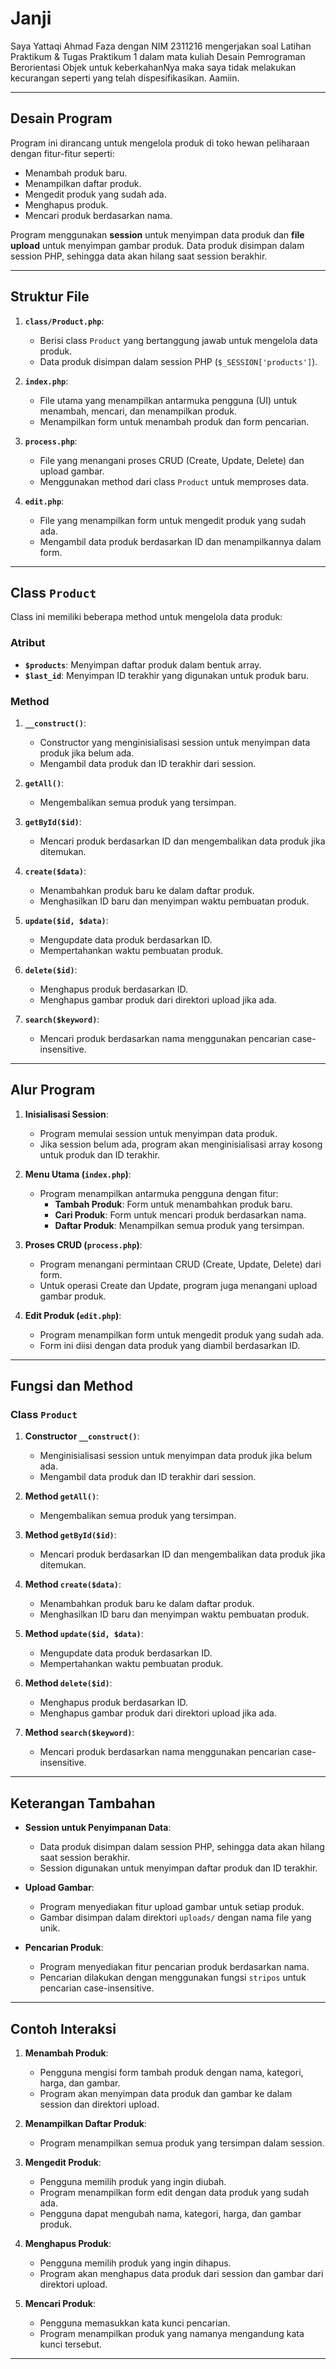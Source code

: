# **Janji**

Saya Yattaqi Ahmad Faza dengan NIM 2311216 mengerjakan soal Latihan Praktikum & Tugas Praktikum 1 dalam mata kuliah Desain Pemrograman Berorientasi Objek untuk keberkahanNya maka saya tidak melakukan kecurangan seperti yang telah dispesifikasikan. Aamiin.

---

## **Desain Program**

Program ini dirancang untuk mengelola produk di toko hewan peliharaan dengan fitur-fitur seperti:
- Menambah produk baru.
- Menampilkan daftar produk.
- Mengedit produk yang sudah ada.
- Menghapus produk.
- Mencari produk berdasarkan nama.

Program menggunakan **session** untuk menyimpan data produk dan **file upload** untuk menyimpan gambar produk. Data produk disimpan dalam session PHP, sehingga data akan hilang saat session berakhir.

---

## **Struktur File**

1. **`class/Product.php`**:
   - Berisi class `Product` yang bertanggung jawab untuk mengelola data produk.
   - Data produk disimpan dalam session PHP (`$_SESSION['products']`).

2. **`index.php`**:
   - File utama yang menampilkan antarmuka pengguna (UI) untuk menambah, mencari, dan menampilkan produk.
   - Menampilkan form untuk menambah produk dan form pencarian.

3. **`process.php`**:
   - File yang menangani proses CRUD (Create, Update, Delete) dan upload gambar.
   - Menggunakan method dari class `Product` untuk memproses data.

4. **`edit.php`**:
   - File yang menampilkan form untuk mengedit produk yang sudah ada.
   - Mengambil data produk berdasarkan ID dan menampilkannya dalam form.

---

## **Class `Product`**

Class ini memiliki beberapa method untuk mengelola data produk:

### **Atribut**
- **`$products`**: Menyimpan daftar produk dalam bentuk array.
- **`$last_id`**: Menyimpan ID terakhir yang digunakan untuk produk baru.

### **Method**
1. **`__construct()`**:
   - Constructor yang menginisialisasi session untuk menyimpan data produk jika belum ada.
   - Mengambil data produk dan ID terakhir dari session.

2. **`getAll()`**:
   - Mengembalikan semua produk yang tersimpan.

3. **`getById($id)`**:
   - Mencari produk berdasarkan ID dan mengembalikan data produk jika ditemukan.

4. **`create($data)`**:
   - Menambahkan produk baru ke dalam daftar produk.
   - Menghasilkan ID baru dan menyimpan waktu pembuatan produk.

5. **`update($id, $data)`**:
   - Mengupdate data produk berdasarkan ID.
   - Mempertahankan waktu pembuatan produk.

6. **`delete($id)`**:
   - Menghapus produk berdasarkan ID.
   - Menghapus gambar produk dari direktori upload jika ada.

7. **`search($keyword)`**:
   - Mencari produk berdasarkan nama menggunakan pencarian case-insensitive.

---

## **Alur Program**

1. **Inisialisasi Session**:
   - Program memulai session untuk menyimpan data produk.
   - Jika session belum ada, program akan menginisialisasi array kosong untuk produk dan ID terakhir.

2. **Menu Utama (`index.php`)**:
   - Program menampilkan antarmuka pengguna dengan fitur:
     - **Tambah Produk**: Form untuk menambahkan produk baru.
     - **Cari Produk**: Form untuk mencari produk berdasarkan nama.
     - **Daftar Produk**: Menampilkan semua produk yang tersimpan.

3. **Proses CRUD (`process.php`)**:
   - Program menangani permintaan CRUD (Create, Update, Delete) dari form.
   - Untuk operasi Create dan Update, program juga menangani upload gambar produk.

4. **Edit Produk (`edit.php`)**:
   - Program menampilkan form untuk mengedit produk yang sudah ada.
   - Form ini diisi dengan data produk yang diambil berdasarkan ID.

---

## **Fungsi dan Method**

### **Class `Product`**

1. **Constructor `__construct()`**:
   - Menginisialisasi session untuk menyimpan data produk jika belum ada.
   - Mengambil data produk dan ID terakhir dari session.

2. **Method `getAll()`**:
   - Mengembalikan semua produk yang tersimpan.

3. **Method `getById($id)`**:
   - Mencari produk berdasarkan ID dan mengembalikan data produk jika ditemukan.

4. **Method `create($data)`**:
   - Menambahkan produk baru ke dalam daftar produk.
   - Menghasilkan ID baru dan menyimpan waktu pembuatan produk.

5. **Method `update($id, $data)`**:
   - Mengupdate data produk berdasarkan ID.
   - Mempertahankan waktu pembuatan produk.

6. **Method `delete($id)`**:
   - Menghapus produk berdasarkan ID.
   - Menghapus gambar produk dari direktori upload jika ada.

7. **Method `search($keyword)`**:
   - Mencari produk berdasarkan nama menggunakan pencarian case-insensitive.

---

## **Keterangan Tambahan**

- **Session untuk Penyimpanan Data**:
  - Data produk disimpan dalam session PHP, sehingga data akan hilang saat session berakhir.
  - Session digunakan untuk menyimpan daftar produk dan ID terakhir.

- **Upload Gambar**:
  - Program menyediakan fitur upload gambar untuk setiap produk.
  - Gambar disimpan dalam direktori `uploads/` dengan nama file yang unik.

- **Pencarian Produk**:
  - Program menyediakan fitur pencarian produk berdasarkan nama.
  - Pencarian dilakukan dengan menggunakan fungsi `stripos` untuk pencarian case-insensitive.

---

## **Contoh Interaksi**

1. **Menambah Produk**:
   - Pengguna mengisi form tambah produk dengan nama, kategori, harga, dan gambar.
   - Program akan menyimpan data produk dan gambar ke dalam session dan direktori upload.

2. **Menampilkan Daftar Produk**:
   - Program menampilkan semua produk yang tersimpan dalam session.

3. **Mengedit Produk**:
   - Pengguna memilih produk yang ingin diubah.
   - Program menampilkan form edit dengan data produk yang sudah ada.
   - Pengguna dapat mengubah nama, kategori, harga, dan gambar produk.

4. **Menghapus Produk**:
   - Pengguna memilih produk yang ingin dihapus.
   - Program akan menghapus data produk dari session dan gambar dari direktori upload.

5. **Mencari Produk**:
   - Pengguna memasukkan kata kunci pencarian.
   - Program menampilkan produk yang namanya mengandung kata kunci tersebut.

---
